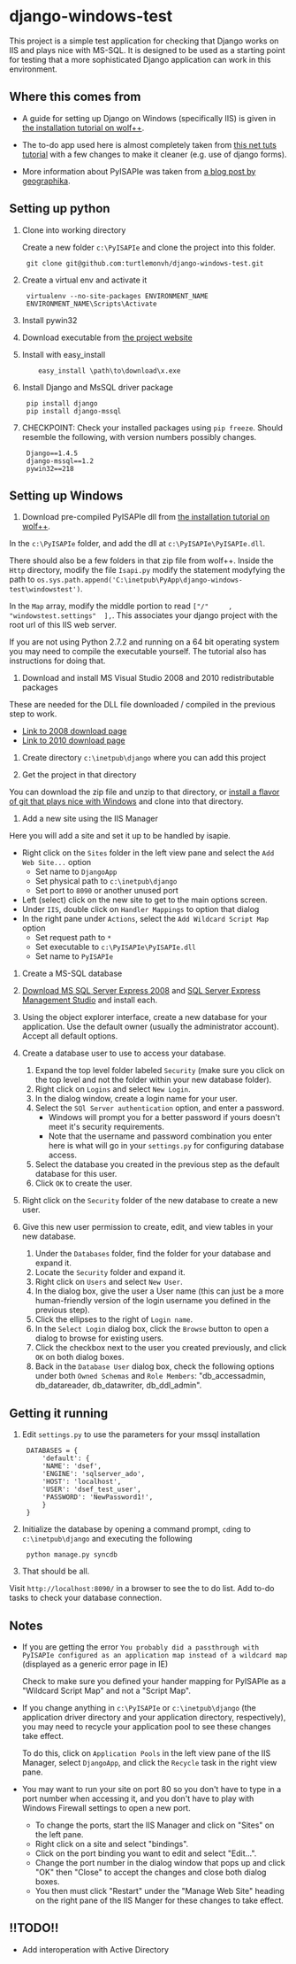 django-windows-test
===================

This project is a simple test application for checking that Django works on IIS and plays nice with MS-SQL.  It is designed to be used as a starting point for testing that a more sophisticated Django application can work in this environment.

Where this comes from
----------------
* A guide for setting up Django on Windows (specifically IIS) is given in [the installation tutorial on wolf++].

* The to-do app used here is almost completely taken from [this net tuts tutorial](http://net.tutsplus.com/tutorials/python-tutorials/intro-to-django-building-a-to-do-list/) with a few changes to make it cleaner (e.g. use of django forms).

* More information about PyISAPIe was taken from [a blog post by geographika](http://geographika.co.uk/setting-up-python-on-iis7).

Setting up python
-------------------
1. Clone into working directory

    Create a new folder `c:\PyISAPIe` and clone the project into this folder.

        git clone git@github.com:turtlemonvh/django-windows-test.git

1. Create a virtual env and activate it

        virtualenv --no-site-packages ENVIRONMENT_NAME
        ENVIRONMENT_NAME\Scripts\Activate

1. Install pywin32
  1. Download executable from [the project website](http://sourceforge.net/projects/pywin32/files/pywin32/)
  1. Install with easy_install

             easy_install \path\to\download\x.exe

1. Install Django and MsSQL driver package

        pip install django
        pip install django-mssql

1. CHECKPOINT: Check your installed packages using `pip freeze`.  Should resemble the following, with version numbers possibly changes.

        Django==1.4.5
        django-mssql==1.2
        pywin32==218

Setting up Windows
-------------------
1. Download pre-compiled PyISAPIe dll from [the installation tutorial on wolf++].

  In the `c:\PyISAPIe` folder, and add the dll at `c:\PyISAPIe\PyISAPIe.dll`.
  
  There should also be a few folders in that zip file from wolf++.    Inside the `Http` directory, modify the file `Isapi.py` modify the statement modyfying the path to `os.sys.path.append('C:\inetpub\PyApp\django-windows-test\windowstest')`.  

  In the `Map` array, modify the middle portion to read `["/"     , "windowstest.settings"  ],`.    This associates your django project with the root url of this IIS web server.
  
  If you are not using Python 2.7.2 and running on a 64 bit operating system you may need to compile the executable yourself.  The tutorial also has instructions for doing that.

1. Download and install MS Visual Studio 2008 and 2010 redistributable packages

  These are needed for the DLL file downloaded / compiled in the previous step to work.

  * [Link to 2008 download page](http://www.microsoft.com/en-us/download/details.aspx?id=29)
  * [Link to 2010 download page](http://www.microsoft.com/en-us/download/details.aspx?id=5555)

1. Create directory `c:\inetpub\django` where you can add this project

1. Get the project in that directory
  
  You can download the zip file and unzip to that directory, or [install a flavor of git that plays nice with Windows](http://code.google.com/p/msysgit/downloads/list?q=full+installer+official+git) and clone into that directory.

1. Add a new site using the IIS Manager

  Here you will add a site and set it up to be handled by isapie.

  * Right click on the `Sites` folder in the left view pane and select the `Add Web Site...` option
      * Set name to `DjangoApp`
      * Set physical path to `c:\inetpub\django`
      * Set port to `8090` or another unused port
  * Left (select) click on the new site to get to the main options screen.
  * Under `IIS`, double click on `Handler Mappings` to option that dialog
  * In the right pane under `Actions`, select the `Add Wildcard Script Map` option
      * Set request path to `*`
      * Set executable to `c:\PyISAPIe\PyISAPIe.dll`
      * Set name to `PyISAPIe`

1. Create a MS-SQL database

  1. [Download MS SQL Server Express 2008](http://www.microsoft.com/en-us/download/details.aspx?id=1695) and [SQL Server Express Management Studio](http://www.microsoft.com/en-us/download/details.aspx?id=7593) and install each.
  1. Using the object explorer interface, create a new database for your application.  Use the default owner (usually the administrator account).  Accept all default options.
  1. Create a database user to use to access your database.
      1. Expand the top level folder labeled `Security` (make sure you click on the top level and not the folder within your new database folder).
      1. Right click on `Logins` and select `New Login`.
      1. In the dialog window, create a login name for your user.
      1. Select the `SQl Server authentication` option, and enter a password.
          * Windows will prompt you for a better password if yours doesn't meet it's security requirements.
          * Note that the username and password combination you enter here is what will go in your `settings.py` for configuring database access.
      1. Select the database you created in the previous step as the default database for this user.
      1. Click `OK` to create the user.
  1. Right click on the `Security` folder of the new database to create a new user.
  1. Give this new user permission to create, edit, and view tables in your new database.
      1. Under the `Databases` folder, find the folder for your database and expand it.
      1. Locate the `Security` folder and expand it.
      1. Right click on `Users` and select `New User`.
      1. In the dialog box, give the user a User name (this can just be a more human-friendly version of the login username you defined in the previous step).  
      1. Click the ellipses to the right of `Login name`.
      1. In the `Select Login` dialog box, click the `Browse` button to open a dialog to browse for existing users.
      1. Click the checkbox next to the user you created previously, and click `OK` on both dialog boxes.
      1. Back in the `Database User` dialog box, check the following options under both `Owned Schemas` and `Role Members`: "db\_accessadmin, db\_datareader, db\_datawriter, db\_ddl\_admin".
            
Getting it running
-------------------
1. Edit `settings.py` to use the parameters for your mssql installation

        DATABASES = {
            'default': {
            'NAME': 'dsef',
            'ENGINE': 'sqlserver_ado',
            'HOST': 'localhost',
            'USER': 'dsef_test_user',
            'PASSWORD': 'NewPassword1!',
            }
        }

1. Initialize the database by opening a command prompt,  `cd`ing to `c:\inetpub\django` and executing the following

        python manage.py syncdb
    
1. That should be all.

  Visit `http://localhost:8090/` in a browser to see the to do list.  Add to-do tasks to check your database connection.
  
Notes
-------------------
* If you are getting the error `You probably did a passthrough with PyISAPIe configured as an application map instead of a wildcard map` (displayed as a generic error page in IE)

  Check to make sure you defined your hander mapping for PyISAPIe as a "Wildcard Script Map" and not a "Script Map".

* If you change anything in `c:\PyISAPIe` or `c:\inetpub\django` (the application driver directory and your application directory, respectively), you may need to recycle your application pool to see these changes take effect.

  To do this, click on `Application Pools` in the left view pane of the IIS Manager, select `DjangoApp`, and click the `Recycle` task in the right view pane.

* You may want to run your site on port 80 so you don't have to type in a port number when accessing it, and you don't have to play with Windows Firewall settings to open a new port.

  * To change the ports, start the IIS Manager and click on "Sites" on the left pane.  
  * Right click on a site and select "bindings".
  * Click on the port binding you want to edit and select "Edit...".
  * Change the port number in the dialog window that pops up and click "OK" then "Close" to accept the changes and close both dialog boxes.
  * You then must click "Restart" under the "Manage Web Site" heading on the right pane of the IIS Manger for these changes to take effect.
  
!!TODO!!
-------------------
* Add interoperation with Active Directory

[the installation tutorial on wolf++]: http://blog.wolfplusplus.com/?p=272

